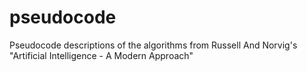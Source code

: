 # pseudocode
Pseudocode descriptions of the algorithms from Russell And Norvig's "Artificial Intelligence - A Modern Approach"
